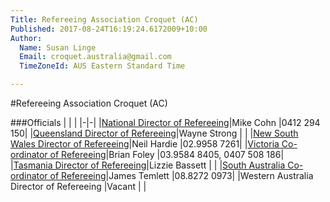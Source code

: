 ```yaml
---
Title: Refereeing Association Croquet (AC)
Published: 2017-08-24T16:19:24.6172009+10:00
Author:
  Name: Susan Linge
  Email: croquet.australia@gmail.com
  TimeZoneId: AUS Eastern Standard Time

---
```

#Refereeing Association Croquet (AC)

###Officials
| | |
|-|-|
|[National Director of Refereeing](mailto:ndrac@croquet-australia.com.au)|Mike Cohn |0412 294 150|
|[Queensland Director of Refereeing](mailto:refereeing@croquetqld.org)|Wayne Strong | |
|[New South Wales Director of Refereeing](mailto:nhardie@ozemail.com.au)|Neil Hardie |02.9958 7261|
|[Victoria Co-ordinator of Refereeing](mailto:acreferees@croquetvic.asn.au)|Brian Foley |03.9584 8405, 0407 508 186|
|[Tasmania Director of Refereeing](mailto:ebassett@bigpond.com)|Lizzie Bassett | |
|[South Australia Co-ordinator of Refereeing](mailto:acrefereeing@croquetsa.com.au)|James Temlett |08.8272 0973|
|Western Australia Director of Refereeing |Vacant | |